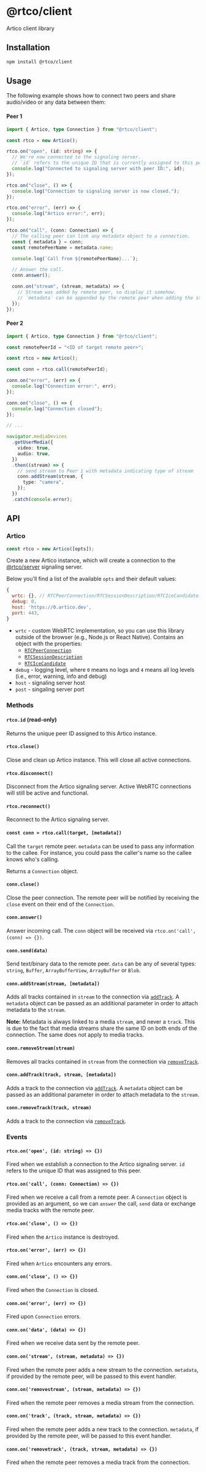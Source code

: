 # @rtco/client

Artico client library

## Installation

```bash
npm install @rtco/client
```

## Usage

The following example shows how to connect two peers and share audio/video or any data between them:

#### Peer 1

```ts
import { Artico, type Connection } from "@rtco/client";

const rtco = new Artico();

rtco.on("open", (id: string) => {
  // We're now connected to the signaling server.
  // `id` refers to the unique ID that is currently assigned to this peer, so remote peers can connect to us.
  console.log("Connected to signaling server with peer ID:", id);
});

rtco.on("close", () => {
  console.log("Connection to signaling server is now closed.");
});

rtco.on("error", (err) => {
  console.log("Artico error:", err);
});

rtco.on("call", (conn: Connection) => {
  // The calling peer can link any metadata object to a connection.
  const { metadata } = conn;
  const remotePeerName = metadata.name;

  console.log(`Call from ${remotePeerName}...`);

  // Answer the call.
  conn.answer();

  conn.on("stream", (stream, metadata) => {
    // Stream was added by remote peer, so display it somehow.
    // `metadata` can be appended by the remote peer when adding the stream.
  });
});
```

#### Peer 2

```ts
import { Artico, type Connection } from "@rtco/client";

const remotePeerId = "<ID of target remote peer>";

const rtco = new Artico();

const conn = rtco.call(remotePeerId);

conn.on("error", (err) => {
  console.log("Connection error:", err);
});

conn.on("close", () => {
  console.log("Connection closed");
});

// ...

navigator.mediaDevices
  .getUserMedia({
    video: true,
    audio: true,
  })
  .then((stream) => {
    // send stream to Peer 1 with metadata indicating type of stream
    conn.addStream(stream, {
      type: "camera",
    });
  })
  .catch(console.error);
```

## API

### Artico

```js
const rtco = new Artico([opts]);
```

Create a new Artico instance, which will create a connection to the [@rtco/server](/packages/server) signaling server.

Below you'll find a list of the available `opts` and their default values:

```js
{
  wrtc: {}, // RTCPeerConnection/RTCSessionDescription/RTCIceCandidate
  debug: 0,
  host: 'https://0.artico.dev',
  port: 443,
}
```

- `wrtc` - custom WebRTC implementation, so you can use this library outside of the browser (e.g., Node.js or React Native). Contains an object with the properties:
  - [`RTCPeerConnection`](https://developer.mozilla.org/en-US/docs/Web/API/RTCPeerConnection)
  - [`RTCSessionDescription`](https://developer.mozilla.org/en-US/docs/Web/API/RTCSessionDescription)
  - [`RTCIceCandidate`](https://developer.mozilla.org/en-US/docs/Web/API/RTCIceCandidate)
- `debug` - logging level, where `0` means no logs and `4` means all log levels (i.e., error, warning, info and debug)
- `host` - signaling server host
- `post` - singaling server port

### Methods

#### `rtco.id` (read-only)

Returns the unique peer ID assigned to this Artico instance.

#### `rtco.close()`

Close and clean up Artico instance. This will close all active connections.

#### `rtco.disconnect()`

Disconnect from the Artico signaling server. Active WebRTC connections will still be active and functional.

#### `rtco.reconnect()`

Reconnect to the Artico signaling server.

#### `const conn = rtco.call(target, [metadata])`

Call the `target` remote peer. `metadata` can be used to pass any information to the callee.
For instance, you could pass the caller's name so the callee knows who's calling.

Returns a `Connection` object.

#### `conn.close()`

Close the peer connection. The remote peer will be notified by receiving the `close` event on their end of the `Connection`.

#### `conn.answer()`

Answer incoming call. The `conn` object will be received via `rtco.on('call', (conn) => {})`.

#### `conn.send(data)`

Send text/binary data to the remote peer. `data` can be any of several types: `string`, `Buffer`, `ArrayBufferView`, `ArrayBuffer` or `Blob`.

#### `conn.addStream(stream, [metadata])`

Adds all tracks contained in `stream` to the connection via [`addTrack`](https://developer.mozilla.org/en-US/docs/Web/API/RTCPeerConnection/addTrack).
A `metadata` object can be passed as an additional parameter in order to attach metadata to the `stream`.

**Note:** Metadata is always linked to a media `stream`, and never a `track`. This is due to the fact that media streams share the same ID on both ends of the connection. The same does not apply to media tracks.

#### `conn.removeStream(stream)`

Removes all tracks contained in `stream` from the connection via [`removeTrack`](https://developer.mozilla.org/en-US/docs/Web/API/RTCPeerConnection/removeTrack).

#### `conn.addTrack(track, stream, [metadata])`

Adds a track to the connection via [`addTrack`](https://developer.mozilla.org/en-US/docs/Web/API/RTCPeerConnection/addTrack).
A `metadata` object can be passed as an additional parameter in order to attach metadata to the `stream`.

#### `conn.removeTrack(track, stream)`

Adds a track to the connection via [`removeTrack`](https://developer.mozilla.org/en-US/docs/Web/API/RTCPeerConnection/removeTrack).

### Events

#### `rtco.on('open', (id: string) => {})`

Fired when we establish a connection to the Artico signaling server.
`id` refers to the unique ID that was assigned to this peer.

#### `rtco.on('call', (conn: Connection) => {})`

Fired when we receive a call from a remote peer. A `Connection` object is provided as an argument, so we can `answer` the call, `send` data or exchange media tracks with the remote peer.

#### `rtco.on('close', () => {})`

Fired when the `Artico` instance is destroyed.

#### `rtco.on('error', (err) => {})`

Fired when `Artico` encounters any errors.

#### `conn.on('close', () => {})`

Fired when the `Connection` is closed.

#### `conn.on('error', (err) => {})`

Fired upon `Connection` errors.

#### `conn.on('data', (data) => {})`

Fired when we receive data sent by the remote peer.

#### `conn.on('stream', (stream, metadata) => {})`

Fired when the remote peer adds a new stream to the connection.
`metadata`, if provided by the remote peer, will be passed to this event handler.

#### `conn.on('removestream', (stream, metadata) => {})`

Fired when the remote peer removes a media stream from the connection.

#### `conn.on('track', (track, stream, metadata) => {})`

Fired when the remote peer adds a new track to the connection.
`metadata`, if provided by the remote peer, will be passed to this event handler.

#### `conn.on('removetrack', (track, stream, metadata) => {})`

Fired when the remote peer removes a media track from the connection.

